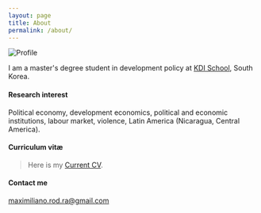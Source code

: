 ```yaml
---
layout: page
title: About
permalink: /about/
---
```


![Profile](https://rrmaximiliano.github.io/images/profile-pic.jpg)

I am a master's degree student in development policy at [KDI School](https://www.kdischool.ac.kr), South Korea.

#### Research interest

Political economy, development economics, political and economic institutions, labour market, violence, Latin America (Nicaragua, Central America).

#### Curriculum vitæ
>Here is my [Current CV](https://rrmaximiliano.github.io/Articles/CV160523.pdf).

#### Contact me

[maximiliano.rod.ra@gmail.com](mailto:maximiliano.rod.ra@gmail.com)
